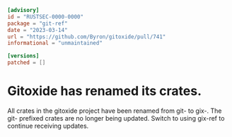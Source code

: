 ```toml
[advisory]
id = "RUSTSEC-0000-0000"
package = "git-ref"
date = "2023-03-14"
url = "https://github.com/Byron/gitoxide/pull/741"
informational = "unmaintained"

[versions]
patched = []
```

# Gitoxide has renamed its crates.

All crates in the gitoxide project have been renamed from git-<crate> to
gix-<crate>. The git- prefixed crates are no longer being updated. Switch
to using gix-ref to continue receiving updates.
